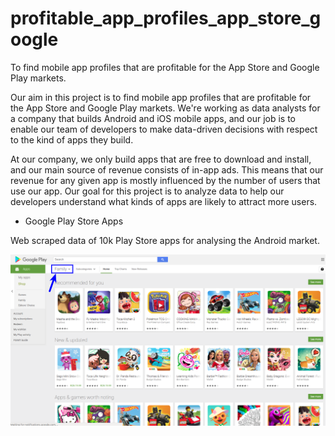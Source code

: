 # profitable_app_profiles_app_store_google
To find mobile app profiles that are profitable for the App Store and Google Play markets.

Our aim in this project is to find mobile app profiles that are profitable for the App Store and Google Play markets. We're working as data analysts for a company that builds Android and iOS mobile apps, and our job is to enable our team of developers to make data-driven decisions with respect to the kind of apps they build.

At our company, we only build apps that are free to download and install, and our main source of revenue consists of in-app ads. This means that our revenue for any given app is mostly influenced by the number of users that use our app. Our goal for this project is to analyze data to help our developers understand what kinds of apps are likely to attract more users.

- Google Play Store Apps

Web scraped data of 10k Play Store apps for analysing the Android market.

![android_pic](./resources/android_1.png)
